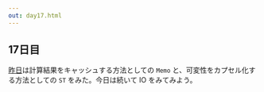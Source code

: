 ```yaml
---
out: day17.html
---
```


  [day16]: http://eed3si9n.com/ja/learning-scalaz-day16

17日目
-----

[昨日][day16]は計算結果をキャッシュする方法としての `Memo` と、可変性をカプセル化する方法としての `ST` をみた。今日は続いて IO をみてみよう。
